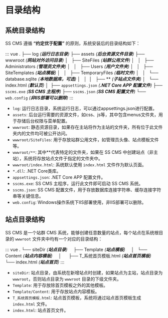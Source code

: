# 目录结构

## 系统目录结构

SS CMS 遵循 **“约定优于配置”** 的原则，系统安装后的目录结构如下：

::: vue
.
├── log _(**运行日志目录**)_
├── assets _(**后台资源文件目录**)_
├── wwwroot _(**网站对外访问目录**)_
│   ├── SiteFiles _(**站群公用文件**)_
│   │   ├── Administrators _(**管理员文件夹**)_
│   │   ├── Users _(**用户文件夹**)_
│   │   ├── SiteTemplates _(**站点模板**)_
│   │   ├── TemporaryFiles _(**临时文件**)_
│   │   └── database.sqlite _(**本地数据库，可选**)_
│   │ 
│   ├── ** _(**子站点文件夹**)_
│   └── index.html _(**默认页**)_
│ 
├── `appsettings.json` _(**.NET Core APP 配置文件**)_
├── `sscms.exe` _(**SS CMS 主程序**)_
├── `sscms.json` _(**SS CMS 配置文件**)_
└── `web.config` _(**非IIS部署可以删除**)_
:::

- `log`: 运行日志目录，系统运行日志，可以通过appsettings.json进行配置。
- `assets`: 后台运行需要的资源文件，如css、js等，其中包含menus文件夹，用于存储后台权限与菜单配置。
- `wwwroot`: 静态资源目录，如果存在主站将作为主站的文件夹，所有位于此文件夹内的文件均可被公开访问。
- `wwwroot/SiteFiles`: 用于存放站群公用文件，如管理员头像、站点模板文件等。
- `wwwroot/**`: 其中**代表特定的文件夹，如果在 SS CMS 中创建站点（非主站），系统将存放站点文件于指定的文件夹中。
- `wwwroot/index.html`: 系统默认使用 `index.html` 文件作为默认页面。
- `*.dll`: .NET Core类库。
- `appsettings.json`: .NET Core APP 配置文件。
- `sscms.exe`: SS CMS 主程序，运行此文件即可启动 SS CMS 系统。
- `sscms.json`: SS CMS 配置文件，用于存放数据库连接字符串、缓存连接字符串等关键信息。
- `web.config`: Windows操作系统下IIS部署使用，非IIS部署可以删除。

## 站点目录结构

SS CMS 是一个站群 CMS 系统，能够创建任意数量的站点，每个站点在系统根目录的 `wwwroot` 文件夹中均有一个对应的目录结构：

::: vue
.
└── siteDir _(**站点目录**)_
    ├── Template _(**站点模板**)_
    │   └── Content _(**站点内容模板**)_
    │ 
    ├── T_系统首页模板.html _(**站点首页模板**)_
    └── index.html _(**站点首页**)_
:::

- `siteDir`: 站点目录，由系统在新增站点时创建，如果站点为主站，站点目录为 `wwwroot`，否则站点目录为  `wwwroot` 目录的下级文件夹。
- `Template`: 用于存放除首页模板之外的其他模板。
- `Template/Content`: 用于存放站点内容模板。
- `T_系统首页模板.html`: 站点首页模板，系统将通过站点首页模板生成 `index.html` 文件。
- `index.html`: 站点首页文件。